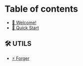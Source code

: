 # Table of contents

* [👋 Welcome!](README.md)
* [🏃 Quick Start](quick-start.md)

## 🛠️ UTILS

* [⚡ Forger](utils/forger.md)
